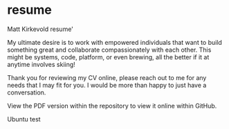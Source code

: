 # resume
Matt Kirkevold resume'

My ultimate desire is to work with empowered individuals that want to build something great and collaborate compassionately with each other.
This might be systems, code, platform, or even brewing, all the better if it at anytime involves skiing!

Thank you for reviewing my CV online, please reach out to me for any needs that I may fit for you.  I would be more than happy to just have a conversation.  

View the PDF version within the repository to view it online within GitHub.

Ubuntu test